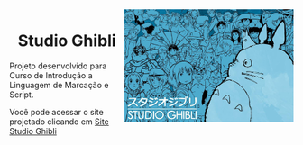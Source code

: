 <img src="image/studio.jpg" align="right" width="300">

<h1 align="center"> Studio Ghibli </h1>
Projeto desenvolvido para Curso de Introdução a Linguagem de Marcação e Script.


Você pode acessar o site projetado clicando em [Site Studio Ghibli](https://pizza2u.github.io/Projeto_Studio_Ghibli/) 
